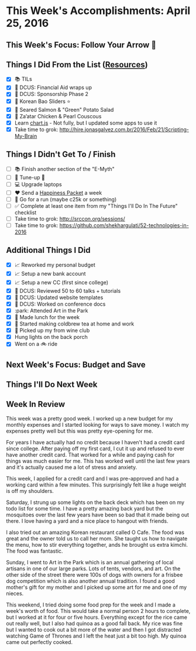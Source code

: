 # This Week's Accomplishments: April 25, 2016

## This Week's Focus: Follow Your Arrow :purple_heart:

## Things I Did From the List ([Resources](resources.md))

- [x] :books: TILs
- [x] :circus_tent: DCUS: Financial Aid wraps up
- [x] :circus_tent: DCUS: Sponsorship Phase 2
- [x] :stew: Korean Bao Sliders :star:
- [x] :stew: Seared Salmon & "Green" Potato Salad
- [x] :stew: Za’atar Chicken & Pearl Couscous
- [x] Learn [chart.js](http://www.chartjs.org/) - Not fully, but I updated some apps to use it
- [x] Take time to grok: http://hire.jonasgalvez.com.br/2016/Feb/21/Scripting-My-Brain

## Things I Didn't Get To / Finish

- [ ] :books: Finish another section of the "E-Myth"
- [ ] :car: Tune-up :wrench:
- [ ] :computer: Upgrade laptops
- [ ] :heart: Send a [Happiness Packet](https://www.happinesspackets.io/) a week
- [ ] :running: Go for a run (maybe c25k or something)
- [ ] :white_check_mark: Complete at least one item from my "Things I'll Do In The Future" checklist
- [ ] Take time to grok: http://srccon.org/sessions/
- [ ] Take time to grok: https://github.com/shekhargulati/52-technologies-in-2016

## Additional Things I Did

- [x] :chart_with_upwards_trend: Reworked my personal budget
- [x] :chart_with_upwards_trend: Setup a new bank account
- [x] :chart_with_upwards_trend: Setup a new CC (first since college)
- [x] :circus_tent: DCUS: Reviewed 50 to 60 talks + tutorials
- [x] :circus_tent: DCUS: Updated website templates
- [x] :circus_tent: DCUS: Worked on conference docs
- [x] :park: Attended Art in the Park
- [x] :stew: Made lunch for the week
- [x] :tea: Started making coldbrew tea at home and work
- [x] :wine_glass: Picked up my from wine club
- [x] Hung lights on the back porch
- [x] Went on a :bike: ride

## Next Week's Focus: Budget and Save

## Things I'll Do Next Week

## Week In Review

This week was a pretty good week. I worked up a new budget for my monthly expenses and I started looking for ways to save money. I watch my expenses pretty well but this was pretty eye-opening for me.

For years I have actually had no credit because I haven't had a credit card since college. After paying off my first card, I cut it up and refused to ever have another credit card. That worked for a while and paying cash for things was much easier for me. This has worked well until the last few years and it's actually caused me a lot of stress and anxiety. 

This week, I applied for a credit card and I was pre-approved and had a working card within a few minutes. This surprisingly felt like a huge weight is off my shoulders.

Saturday, I strung up some lights on the back deck which has been on my todo list for some time. I have a pretty amazing back yard but the mosquitoes over the last few years have been so bad that it made being out there. I love having a yard and a nice place to hangout with friends.

I also tried out an amazing Korean restaurant called O Cafe. The food was great and the owner told us to call her mom. She taught us how to navigate the menu, how to stir everything together, ands he brought us extra kimchi. The food was fantastic.

Sunday, I went to Art in the Park which is an annual gathering of local artisans in one of our large parks. Lots of tents, vendors, and art. On the other side of the street there were 100s of dogs with owners for a frisbee dog competition which is also another annual tradition. I found a good mother's gift for my mother and I picked up some art for me and one of my nieces. 

This weekend, I tried doing some food prep for the week and I made a week's worth of food. This would take a normal person 2 hours to complete, but I worked at it for four or five hours. Everything except for the rice came out really well, but I also had quinoa as a good fall back. My rice was fine but I wanted to cook out a bit more of the water and then I got distracted watching Game of Thrones and I left the heat just a bit too high. My quinoa came out perfectly cooked.
